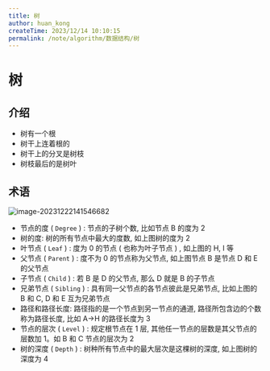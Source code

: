 ```yaml
---
title: 树
author: huan_kong
createTime: 2023/12/14 10:10:15
permalink: /note/algorithm/数据结构/树
---
```


# 树

## 介绍

- 树有一个根
- 树干上连着根的
- 树干上的分叉是树枝
- 树枝最后的是树叶

## 术语

![image-20231222141546682](https://img.huankong.top/i/2023/12/22/65852994896aa.png)

- 节点的度 ( `Degree` ) : 节点的子树个数, 比如节点 B 的度为 2
- 树的度: 树的所有节点中最大的度数, 如上图树的度为 2
- 叶节点 ( `Leaf` ) : 度为 0 的节点 ( 也称为叶子节点 ) , 如上图的 H, I 等
- 父节点 ( `Parent` ) : 度不为 0 的节点称为父节点, 如上图节点 B 是节点 D 和 E 的父节点
- 子节点 ( `Child` ) : 若 B 是 D 的父节点, 那么 D 就是 B 的子节点
- 兄弟节点 ( `Sibling` ) : 具有同一父节点的各节点彼此是兄弟节点, 比如上图的 B 和 C, D 和 E 互为兄弟节点
- 路径和路径长度: 路径指的是一个节点到另一节点的通道, 路径所包含边的个数称为路径长度, 比如 A->H 的路径长度为 3
- 节点的层次 ( `Level` ) : 规定根节点在 1 层, 其他任一节点的层数是其父节点的层数加 1。如 B 和 C 节点的层次为 2
- 树的深度 ( `Depth` ) : 树种所有节点中的最大层次是这棵树的深度, 如上图树的深度为 4
